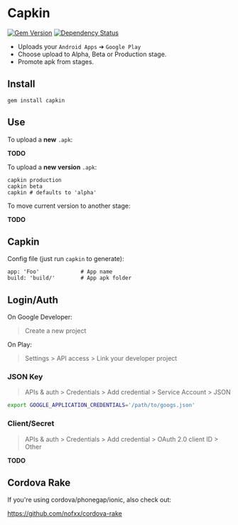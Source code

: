 Capkin
======

[![Gem Version](https://badge.fury.io/rb/capkin.svg)](http://badge.fury.io/rb/capkin)
[![Dependency Status](https://gemnasium.com/fireho/capkin.svg)](https://gemnasium.com/fireho/capkin)


* Uploads your `Android Apps` ➔ `Google Play`
* Choose upload to Alpha, Beta or Production stage.
* Promote apk from stages.


## Install


    gem install capkin


## Use

To upload a **new** `.apk`:

**TODO**


To upload a **new version** `.apk`:


    capkin production
    capkin beta
    capkin # defaults to 'alpha'



To move current version to another stage:


**TODO**


## Capkin

Config file (just run `capkin` to generate):


```
app: 'Foo'             # App name
build: 'build/'        # App apk folder
```


## Login/Auth

On Google Developer:

> Create a new project

On Play:

> Settings > API access > Link your developer project


### JSON Key

> APIs & auth > Credentials > Add credential > Service Account > JSON


```sh
export GOOGLE_APPLICATION_CREDENTIALS='/path/to/googs.json'
```


### Client/Secret

> APIs & auth > Credentials > Add credential > OAuth 2.0 client ID > Other


**TODO**


## Cordova Rake

If you're using cordova/phonegap/ionic, also check out:

https://github.com/nofxx/cordova-rake
